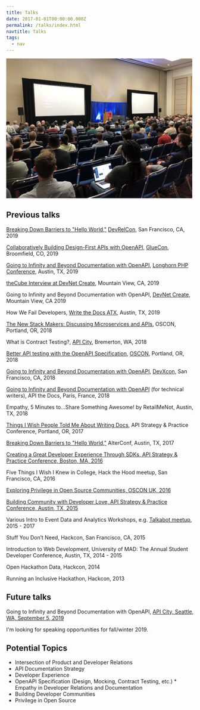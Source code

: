 ```yaml
---
title: Talks
date: 2017-01-01T00:00:00.000Z
permalink: /talks/index.html
navtitle: Talks
tags:
  - nav
---
```

<img src="/static/img/taylorbarnettoscon.jpg" alt="Speaking at OSCON 2018" width="500"/>

## Previous talks

[Breaking Down Barriers to "Hello World,"](https://noti.st/tbarn/nYB5cI/breaking-down-barriers-to-hello-world) [DevRelCon](https://sf2019.devrel.net/), San Francisco, CA, 2019

[Collaboratively Building Design-First APIs with OpenAPI](https://noti.st/tbarn/yvLI2G/collaboratively-building-design-first-apis-with-openapi), [GlueCon](http://gluecon.com/), Broomfield, CO, 2019

[Going to Infinity and Beyond Documentation with OpenAPI](https://noti.st/tbarn/CQtwrT/going-to-infinity-and-beyond-documentation-with-openapi-specification-longhorn-php-edition), [Longhorn PHP Conference](https://www.longhornphp.com/), Austin, TX, 2019

[theCube Interview at DevNet Create](https://youtu.be/dhopbZaQcY4?t=102), Mountain View, CA, 2019

Going to Infinity and Beyond Documentation with OpenAPI, [DevNet Create](https://developer.cisco.com/devnetcreate/2019), Mountain View, CA 2019

How We Fail Developers, [Write the Docs ATX](https://www.meetup.com/WriteTheDocs-ATX-Meetup/), Austin, TX, 2019

[The New Stack Makers: Discussing Microservices and APIs](https://thenewstack.io/discussing-microservices-and-apis-with-stoplight-ios-taylor-barnett/), OSCON, Portland, OR, 2018

What is Contract Testing?, [API City](https://apicity.io), Bremerton, WA, 2018

[Better API testing with the OpenAPI Specification](https://noti.st/tbarn/hSJJUS/better-api-testing-with-the-openapi-specification), [OSCON](https://conferences.oreilly.com/oscon/oscon-or), Portland, OR, 2018

[Going to Infinity and Beyond Documentation with OpenAPI](https://devrel.net/developer-experience/going-to-infinity-and-beyond-documentation-with-openapi), [DevXcon](http://devxcon.com/), San Francisco, CA, 2018

[Going to Infinity and Beyond Documentation with OpenAPI](https://youtu.be/deeaBRAF0J4) (for technical writers), API the Docs, Paris, France, 2018

Empathy, 5 Minutes to...Share Something Awesome! by RetailMeNot, Austin, TX, 2018

[Things I Wish People Told Me About Writing Docs](https://www.slideshare.net/taylorsoitgoes/things-i-wish-people-told-me-about-writing-docs), API Strategy & Practice Conference, Portland, OR, 2017

[Breaking Down Barriers to "Hello World,"](https://www.slideshare.net/taylorsoitgoes/breaking-down-barriers-to-hello-world-79181115) AlterConf, Austin, TX, 2017

[Creating a Great Developer Experience Through SDKs, API Strategy & Practice Conference, Boston, MA, 2016](http://www.slideshare.net/taylorsoitgoes/creating-a-great-developer-experience-through-sdks)

Five Things I Wish I Knew in College, Hack the Hood meetup, San Francisco, CA, 2016

[Exploring Privilege in Open Source Communities, OSCON UK, 2016](./talks/privilege-and-open-source-communities.html)

[Building Community with Developer Love, API Strategy & Practice Conference, Austin, TX, 2015](http://www.slideshare.net/taylorsoitgoes/building-community-with-developer-love-57894221)

Various Intro to Event Data and Analytics Workshops, e.g. [Talkabot meetup](https://youtu.be/tBLWw-C3OdM), 2015 - 2017

Stuff You Don’t Need, Hackcon, San Francisco, CA, 2015

Introduction to Web Development, University of MAD: The Annual Student Developer Conference, Austin, TX, 2014 - 2015

Open Hackathon Data, Hackcon, 2014

Running an Inclusive Hackathon, Hackcon, 2013

## Future talks

Going to Infinity and Beyond Documentation with OpenAPI, [API City, Seattle, WA, September 5, 2019](https://2019.apicity.io/)

I'm looking for speaking opportunities for fall/winter 2019.

## Potential Topics

* Intersection of Product and Developer Relations 
* API Documentation Strategy 
* Developer Experience 
* OpenAPI Specification (Design, Mocking, Contract Testing, etc.) * Empathy in Developer Relations and Documentation 
* Building Developer Communities 
* Privilege in Open Source
